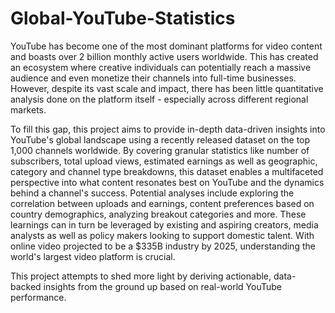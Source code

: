 # Global-YouTube-Statistics

YouTube has become one of the most dominant platforms for video content and boasts over 2 billion monthly active users worldwide. This has created an ecosystem where creative individuals can potentially reach a massive audience and even monetize their channels into full-time businesses. However, despite its vast scale and impact, there has been little quantitative analysis done on the
platform itself - especially across different regional markets.


To fill this gap, this project aims to provide in-depth data-driven insights into YouTube's global landscape using a recently released dataset on the top 1,000 channels worldwide. By covering granular statistics like number of subscribers, total upload views, estimated earnings as well as geographic, category and channel type breakdowns, this dataset enables a multifaceted perspective into what content resonates best on YouTube and the dynamics behind a channel's success. Potential analyses include exploring the correlation between uploads and earnings, content preferences based on country demographics, analyzing breakout categories and more. These learnings can in turn be leveraged by existing and aspiring creators, media analysts as well as policy makers looking to support domestic talent. With online video projected to be a $335B industry by 2025, understanding the world's largest video platform is crucial. 

This project attempts to shed more light by deriving actionable, data-backed insights from the ground up based on real-world YouTube performance.

